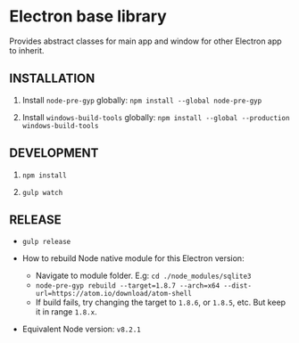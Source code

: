 # Electron base library

Provides abstract classes for main app and window for other Electron app to inherit.

## INSTALLATION

1. Install `node-pre-gyp` globally: `npm install --global node-pre-gyp`

1. Install `windows-build-tools` globally: `npm install --global --production windows-build-tools`

## DEVELOPMENT

1. `npm install`

1. `gulp watch`

## RELEASE

* `gulp release`

* How to rebuild Node native module for this Electron version: 
   - Navigate to module folder. E.g: `cd ./node_modules/sqlite3`
   - `node-pre-gyp rebuild --target=1.8.7 --arch=x64 --dist-url=https://atom.io/download/atom-shell`
   - If build fails, try changing the target to `1.8.6`, or `1.8.5`, etc. But keep it in range `1.8.x`.

* Equivalent Node version: `v8.2.1`